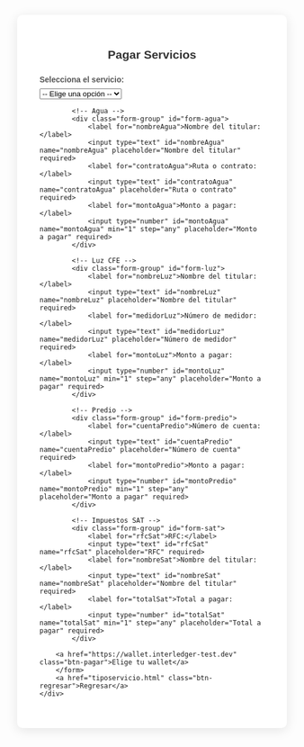 <!DOCTYPE html>
<html lang="es">
<head>
    <meta charset="UTF-8">
    <title>Pago de Servicios</title>
    <style>
        body {
            font-family: Arial, sans-serif;
            background-image: url("https://images5.alphacoders.com/648/648549.jpg");

            margin: 0;
            padding: 0;
        }
        .container {
            max-width: 400px;
            margin: 60px auto;
            background: #fff;
            padding: 30px 40px 40px 40px;
            border-radius: 10px;
            box-shadow: 0 4px 20px rgba(0,0,0,0.1);
        }
        h2 {
            text-align: center;
            color: #333;
            margin-bottom: 24px;
        }
        label {
            display: block;
            margin-bottom: 8px;
            color: #555;
            font-weight: 600;
        }
        select, input[type="text"], input[type="number"], input[type="submit"] {
            width: 100%;
            padding: 10px;
            margin-bottom: 18px;
            border: 1px solid #d7d7d7;
            border-radius: 5px;
            font-size: 16px;
        }
        input[type="submit"] {
            background: #0078d4;
            color: #fff;
            border: none;
            cursor: pointer;
            font-weight: 600;
            transition: background 0.2s;
        }
        input[type="submit"]:hover {
            background: #005fa3;
        }
        .form-group {
            display: none;
        }
        .btn-regresar {
            display: block;
            width: 379px;
            padding: 10px;
            margin-top: 10px;
            background: #e0e0e0;
            color: #333;
            text-align: center;
            text-decoration: none;
            border-radius: 5px;
            font-weight: 600;
            border: 1px solid #bdbdbd;
            transition: background 0.2s;
        }
        .btn-pagar {
            display: block;
            width: 379px;
            padding: 10px;
            margin-top: 10px;
            background: #e0e0e0;
            color: #333;
            text-align: center;
            text-decoration: none;
            border-radius: 5px;
            font-weight: 600;
            border: 1px solid #bdbdbd;
            transition: background 0.2s;
}
        .btn-regresar:hover {
            background: #bdbdbd;
        }
    </style>
    <script>
        function mostrarFormulario() {
            const opcion = document.getElementById("servicio").value;
            document.querySelectorAll(".form-group").forEach(div => div.style.display = "none");
            if (opcion === "agua") {
                document.getElementById("form-agua").style.display = "block";
            } else if (opcion === "luz") {
                document.getElementById("form-luz").style.display = "block";
            } else if (opcion === "predio") {
                document.getElementById("form-predio").style.display = "block";
            } else if (opcion === "sat") {
                document.getElementById("form-sat").style.display = "block";
            }
        }
        window.onload = function() {
            document.getElementById("servicio").addEventListener("change", mostrarFormulario);
        };
    </script>
</head>
<body>
    <div class="container">
        <h2>Pagar Servicios</h2>
        <form>
            <label for="servicio">Selecciona el servicio:</label>
            <select id="servicio" name="servicio" required>
                <option value="">-- Elige una opción --</option>
                <option value="agua">Agua</option>
                <option value="luz">Luz CFE</option>
                <option value="predio">Predio</option>
                <option value="sat">Impuestos SAT</option>
            </select>

            <!-- Agua -->
            <div class="form-group" id="form-agua">
                <label for="nombreAgua">Nombre del titular:</label>
                <input type="text" id="nombreAgua" name="nombreAgua" placeholder="Nombre del titular" required>
                <label for="contratoAgua">Ruta o contrato:</label>
                <input type="text" id="contratoAgua" name="contratoAgua" placeholder="Ruta o contrato" required>
                <label for="montoAgua">Monto a pagar:</label>
                <input type="number" id="montoAgua" name="montoAgua" min="1" step="any" placeholder="Monto a pagar" required>
            </div>

            <!-- Luz CFE -->
            <div class="form-group" id="form-luz">
                <label for="nombreLuz">Nombre del titular:</label>
                <input type="text" id="nombreLuz" name="nombreLuz" placeholder="Nombre del titular" required>
                <label for="medidorLuz">Número de medidor:</label>
                <input type="text" id="medidorLuz" name="medidorLuz" placeholder="Número de medidor" required>
                <label for="montoLuz">Monto a pagar:</label>
                <input type="number" id="montoLuz" name="montoLuz" min="1" step="any" placeholder="Monto a pagar" required>
            </div>

            <!-- Predio -->
            <div class="form-group" id="form-predio">
                <label for="cuentaPredio">Número de cuenta:</label>
                <input type="text" id="cuentaPredio" name="cuentaPredio" placeholder="Número de cuenta" required>
                <label for="montoPredio">Monto a pagar:</label>
                <input type="number" id="montoPredio" name="montoPredio" min="1" step="any" placeholder="Monto a pagar" required>
            </div>

            <!-- Impuestos SAT -->
            <div class="form-group" id="form-sat">
                <label for="rfcSat">RFC:</label>
                <input type="text" id="rfcSat" name="rfcSat" placeholder="RFC" required>
                <label for="nombreSat">Nombre del titular:</label>
                <input type="text" id="nombreSat" name="nombreSat" placeholder="Nombre del titular" required>
                <label for="totalSat">Total a pagar:</label>
                <input type="number" id="totalSat" name="totalSat" min="1" step="any" placeholder="Total a pagar" required>
            </div>
            
        <a href="https://wallet.interledger-test.dev" class="btn-pagar">Elige tu wallet</a>
        </form>
        <a href="tiposervicio.html" class="btn-regresar">Regresar</a>
    </div>
</body>
</html>
